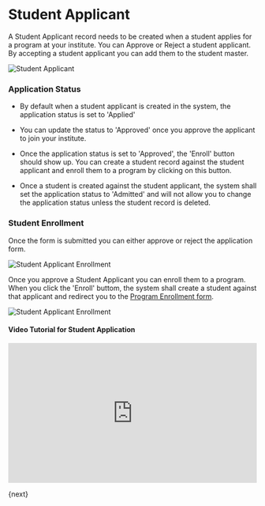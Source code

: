# Student Applicant

A Student Applicant record needs to be created when a student applies for a program at your institute.
You can Approve or Reject a student applicant. By accepting a student applicant you can add them to the student master.

<img class="screenshot" alt="Student Applicant" src="/docs/assets/img/education/admission/student-applicant.png">

### Application Status

- By default when a student applicant is created in the system, the application status is set to 'Applied'

- You can update the status to 'Approved' once you approve the applicant to join your institute.

- Once the application status is set to 'Approved', the 'Enroll' button should show up. 
	You can create a student record against the student applicant and enroll them to a program by clicking on this button.
	
- Once a student is created against the student applicant, the system shall set the application status to 'Admitted' 
	and will not allow you to change the application status unless the student record is deleted.

### Student Enrollment
Once the form is submitted you can either approve or reject the application form.

<img class="screenshot" alt="Student Applicant Enrollment" src="/docs/assets/img/education/admission/student-application-actions.png">

Once you approve a Student Applicant you can enroll them to a program. When you click the 'Enroll' buttom,
the system shall create a student against that applicant and redirect you to the [Program Enrollment form](/docs/user/manual/en/education/student/program-enrollment.html).

<img class="screenshot" alt="Student Applicant Enrollment" src="/docs/assets/img/education/admission/student-applicant-enroll.png">

#### Video Tutorial for Student Application



<div>
	<style>.embed-container { position: relative; padding-bottom: 56.25%; height: 0; overflow: hidden; max-width: 100%; } .embed-container iframe, .embed-container object, .embed-container embed { position: absolute; top: 0; left: 0; width: 100%; height: 100%; }</style>
	<div class='embed-container'>
		<iframe src='https://www.youtube.com/embed/l8PUACusN3E' frameborder='0' allowfullscreen>
		</iframe>
	</div>
</div>

{next}
